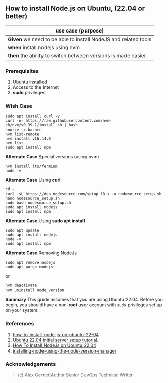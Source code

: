 
## How to install Node.js on Ubuntu, (22.04 or better)
>
|use case (purpose)|  
|--|
|**Given** we need to be able to install NodeJS and related tools 
|**when** install nodejs using nvm 
|**then** the ability to switch between versions is made easier.

### Prerequisites 
1.  Ubuntu installed
2. Access to the Internet
3. **sudo** privileges

### Wish Case
    sudo apt install curl -y
	curl -o- https://raw.githubusercontent.com/nvm-sh/nvm/v0.39.1/install.sh | bash
	source ~/.bashrc
	nvm list-remote
	nvm install v16.14.0
	nvm list
	sudo apt install npm

**Alternate Case**
Special versions (using nvm)

	nvm install lts/fermium
	node -v

**Alternate Case**
Using **curl**

	cd ~
	curl -sL https://deb.nodesource.com/setup_18.x -o nodesource_setup.sh
	nano nodesource_setup.sh
	sudo bash nodesource_setup.sh
	sudo apt install nodejs
	sudo apt install npm

**Alternate Case**
Using **sudo apt install**

	sudo apt update
	sudo apt install nodejs
	node -v
	sudo apt install npm

**Alternate Case**
Removing NodeJs

	sudo apt remove nodejs
	sudo apt purge nodejs

or 

	nvm deactivate
	nvm uninstall node_version

**Summary**
This guide assumes that you are using Ubuntu 22.04. Before you begin, you should have a non-**root** user account with `sudo` privileges set up on your system. 

### References
1. [how-to-install-node-js-on-ubuntu-22-04](https://www.digitalocean.com/community/tutorials/how-to-install-node-js-on-ubuntu-22-04#option-3-installing-node-using-the-node-version-manager)
2. [Ubuntu 22.04 initial server setup tutorial](https://www.digitalocean.com/community/tutorials/initial-server-setup-with-ubuntu-22-04).
3. [How To Install Node.js on Ubuntu 22.04](https://www.digitalocean.com/community/tutorials/how-to-install-node-js-on-ubuntu-22-04)
4. [installing-node-using-the-node-version-manager](https://www.digitalocean.com/community/tutorials/how-to-install-node-js-on-ubuntu-22-04#option-3-installing-node-using-the-node-version-manager)

### Acknowledgements
> (c) Alex GarnettAuthor
Senior DevOps Technical Writer



